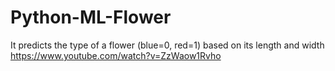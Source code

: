 # Python-ML-Flower

It predicts the type of a flower (blue=0, red=1) based on its length and width
https://www.youtube.com/watch?v=ZzWaow1Rvho

